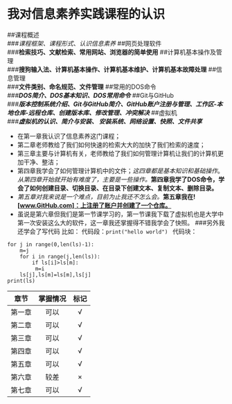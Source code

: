 # 我对信息素养实践课程的认识  
##课程概述  
###*课程框架、课程形式、认识信息素养*
##网页处理软件  
###**检索技巧、文献检索、常用网站、浏览器的简单使用**
##计算机基本操作及管理  
###**搜狗输入法、计算机基本操作、计算机基本维护、计算机基本故障处理**
##信息管理  
###**文件类别、命名规范、文件管理**
##常用的DOS命令  
###***DOS简介、DOS基本知识、DOS常用命令***
##Git与GitHub  
###***版本控制系统介绍、Git与GitHub简介、GitHub账户注册与管理、工作区-本地仓库-远程仓库、创建版本库、修改管理、冲突解决***
##虚拟机  
###***虚拟机的认识、简介与安装、 安装系统、网络设置、快照、文件共享***
+ 在第一章我认识了信息素养这门课程；
+ 第二章老师教给了我们如何快速的检索大大的加快了我们检索的速度；
+ 第三章主要与计算机有关，老师教给了我们如何管理计算机让我们的计算机更加干净、整洁；
+ 第四章我学会了如何管理计算机中的文件；*这四章都是基本知识和基础操作*。
_从第四章开始就开始有难度了，主要是一些操作。_**第四章我学了DOS命令，学会了如何创建目录、切换目录、在目录下创建文本、复制文本、删除目录。**
+ _第五章对我来说是一个难点，目前为止我还不怎么会。_**第五章我在![www.GitHub.com]：上注册了账户并创建了一个仓库。**
+ 虽说是第六章但我们是第一节课学习的，第一节课我下载了虚拟机也是大学中第一次安装这么大的软件，这一章我还掌握得不错我学会了快照。
###另外我还学会了写代码
比如：
代码段：`print("hello world") `
代码块：
```ls = [4,5,1,2,0,8,]
for j in range(0,len(ls)-1):
    m=j
    for i in range(j,len(ls)):
        if ls[i]>ls[m]:
         m=i
    ls[j],ls[m]=ls[m],ls[j]
print(ls)

```
|章节|掌握情况|标记|
|:-:|:-:|:-:|
|第一章|可以|√|
|第二章|可以|√|
|第三章|可以|√|
|第四章|可以|√|
|第五章|可以|√|
|第六章|较差|×|
|第七章|可以|√|
